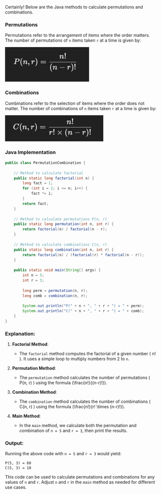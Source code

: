 Certainly! Below are the Java methods to calculate permutations and combinations.

### Permutations

Permutations refer to the arrangement of items where the order matters. The number of permutations of `n` items taken `r` at a time is given by:

![1726031231201](image/ReadME/1726031231201.png)

### Combinations

Combinations refer to the selection of items where the order does not matter. The number of combinations of `n` items taken `r` at a time is given by:

![1726031250353](image/ReadME/1726031250353.png)

### Java Implementation

```java
public class PermutationCombination {

    // Method to calculate factorial
    public static long factorial(int n) {
        long fact = 1;
        for (int i = 2; i <= n; i++) {
            fact *= i;
        }
        return fact;
    }

    // Method to calculate permutations P(n, r)
    public static long permutation(int n, int r) {
        return factorial(n) / factorial(n - r);
    }

    // Method to calculate combinations C(n, r)
    public static long combination(int n, int r) {
        return factorial(n) / (factorial(r) * factorial(n - r));
    }

    public static void main(String[] args) {
        int n = 5;
        int r = 3;

        long perm = permutation(n, r);
        long comb = combination(n, r);

        System.out.println("P(" + n + ", " + r + ") = " + perm);
        System.out.println("C(" + n + ", " + r + ") = " + comb);
    }
}
```

### Explanation:

1. **Factorial Method**:

   - The `factorial` method computes the factorial of a given number \( n! \). It uses a simple loop to multiply numbers from 2 to `n`.
2. **Permutation Method**:

   - The `permutation` method calculates the number of permutations \( P(n, r) \) using the formula \(\frac{n!}{(n-r)!}\).
3. **Combination Method**:

   - The `combination` method calculates the number of combinations \( C(n, r) \) using the formula \(\frac{n!}{r! \times (n-r)!}\).
4. **Main Method**:

   - In the `main` method, we calculate both the permutation and combination of `n = 5` and `r = 3`, then print the results.

### Output:

Running the above code with `n = 5` and `r = 3` would yield:

```
P(5, 3) = 60
C(5, 3) = 10
```

This code can be used to calculate permutations and combinations for any values of `n` and `r`. Adjust `n` and `r` in the `main` method as needed for different use cases.
